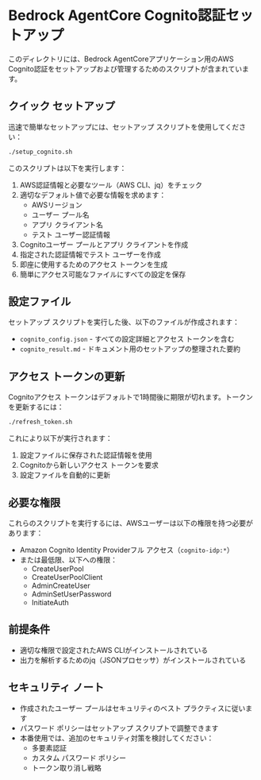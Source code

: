 # Bedrock AgentCore Cognito認証セットアップ

このディレクトリには、Bedrock AgentCoreアプリケーション用のAWS Cognito認証をセットアップおよび管理するためのスクリプトが含まれています。

## クイック セットアップ

迅速で簡単なセットアップには、セットアップ スクリプトを使用してください：

```bash
./setup_cognito.sh
```

このスクリプトは以下を実行します：
1. AWS認証情報と必要なツール（AWS CLI、jq）をチェック
2. 適切なデフォルト値で必要な情報を求めます：
   - AWSリージョン
   - ユーザー プール名
   - アプリ クライアント名
   - テスト ユーザー認証情報
3. Cognitoユーザー プールとアプリ クライアントを作成
4. 指定された認証情報でテスト ユーザーを作成
5. 即座に使用するためのアクセス トークンを生成
6. 簡単にアクセス可能なファイルにすべての設定を保存

## 設定ファイル

セットアップ スクリプトを実行した後、以下のファイルが作成されます：

- `cognito_config.json` - すべての設定詳細とアクセス トークンを含む
- `cognito_result.md` - ドキュメント用のセットアップの整理された要約

## アクセス トークンの更新

Cognitoアクセス トークンはデフォルトで1時間後に期限が切れます。トークンを更新するには：

```bash
./refresh_token.sh
```

これにより以下が実行されます：
1. 設定ファイルに保存された認証情報を使用
2. Cognitoから新しいアクセス トークンを要求
3. 設定ファイルを自動的に更新

## 必要な権限

これらのスクリプトを実行するには、AWSユーザーは以下の権限を持つ必要があります：

- Amazon Cognito Identity Providerフル アクセス（`cognito-idp:*`）
- または最低限、以下への権限：
  - CreateUserPool
  - CreateUserPoolClient
  - AdminCreateUser
  - AdminSetUserPassword
  - InitiateAuth

## 前提条件

- 適切な権限で設定されたAWS CLIがインストールされている
- 出力を解析するためのjq（JSONプロセッサ）がインストールされている

## セキュリティ ノート

- 作成されたユーザー プールはセキュリティのベスト プラクティスに従います
- パスワード ポリシーはセットアップ スクリプトで調整できます
- 本番使用では、追加のセキュリティ対策を検討してください：
  - 多要素認証
  - カスタム パスワード ポリシー
  - トークン取り消し戦略